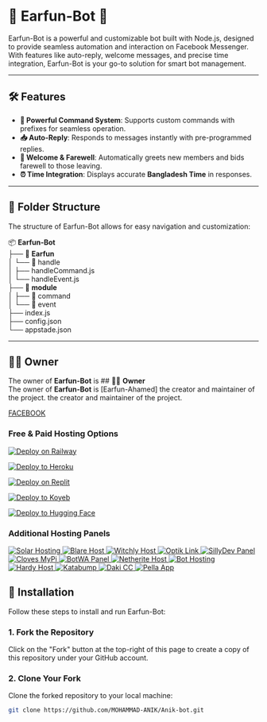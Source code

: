 # 🌟 **Earfun-Bot** 🌟

Earfun-Bot is a powerful and customizable bot built with Node.js, designed to provide seamless automation and interaction on Facebook Messenger. With features like auto-reply, welcome messages, and precise time integration, Earfun-Bot is your go-to solution for smart bot management.

---

## 🛠️ **Features**  
- **🚀 Powerful Command System**: Supports custom commands with prefixes for seamless operation.  
- **📥 Auto-Reply**: Responds to messages instantly with pre-programmed replies.  
- **👋 Welcome & Farewell**: Automatically greets new members and bids farewell to those leaving.  
- **⏰ Time Integration**: Displays accurate **Bangladesh Time** in responses.  

---

## 📂 **Folder Structure**  
The structure of Earfun-Bot allows for easy navigation and customization:

📦 **Earfun-Bot** <br> 
├── 📂 **Earfun**  <br>
│   └── 📂 handle  <br>
│        ├── handleCommand.js  <br>
│        └── handleEvent.js  <br>
├── 📂 **module**  <br>
│   ├── 📂 command  <br>
│   └── 📂 event  <br>
├── index.js  <br>
├── config.json  <br>
└── appstade.json<br>

---

## 👨‍💻 **Owner**  
The owner of **Earfun-Bot** is ## 👨‍💻 **Owner**  
The owner of **Earfun-Bot** is [Earfun-Ahamed]
the creator and maintainer of the project. the creator and maintainer of the project.

[FACEBOOK](https://www.facebook.com/share/14r1pxbSzn/)



### Free & Paid Hosting Options


[![Deploy on Railway](https://railway.app/button.svg)](https://railway.app/)

[![Deploy to Heroku](https://www.herokucdn.com/deploy/button.svg)](https://heroku.com/deploy?template=https://github.com/mruniquehacker/KnightBot-MD)

[![Deploy on Replit](https://repl.it/badge/github/quiec/whatsasena)](https://repl.it/github/mruniquehacker/KnightBot-MD)

[![Deploy to Koyeb](https://www.koyeb.com/static/images/deploy/button.svg)](https://app.koyeb.com/deploy?type=git&repository=github.com/mruniquehacker/KnightBot-MD&branch=main&name=knightbot)

[![Deploy to Hugging Face](https://img.shields.io/badge/%F0%9F%A4%97%20Deploy%20to-Hugging%20Face-blue)](https://huggingface.co/login?next=%2Fspaces%2Fwhatsapp-bot%2Fknightbot%3Fduplicate%3Dtrue)

### Additional Hosting Panels

<a href="https://account.solarhosting.cc/" target="_blank">
  <img src="https://img.shields.io/badge/Solar_Hosting-FF6B6B?style=for-the-badge&logo=server&logoColor=white" alt="Solar Hosting"/>
</a>

<a href="https://my.blare.host/" target="_blank">
  <img src="https://img.shields.io/badge/Blare_Host-4A90E2?style=for-the-badge&logo=server&logoColor=white" alt="Blare Host"/>
</a>

<a href="https://dash.witchly.host/" target="_blank">
  <img src="https://img.shields.io/badge/Witchly_Host-9B59B6?style=for-the-badge&logo=server&logoColor=white" alt="Witchly Host"/>
</a>

<a href="https://optiklink.com/" target="_blank">
  <img src="https://img.shields.io/badge/Optik_Link-2ECC71?style=for-the-badge&logo=server&logoColor=white" alt="Optik Link"/>
</a>

<a href="https://panel.sillydev.co.uk" target="_blank">
  <img src="https://img.shields.io/badge/SillyDev_Panel-E67E22?style=for-the-badge&logo=server&logoColor=white" alt="SillyDev Panel"/>
</a>

<a href="https://cloves.mypi.co/" target="_blank">
  <img src="https://img.shields.io/badge/Cloves_MyPi-3498DB?style=for-the-badge&logo=server&logoColor=white" alt="Cloves MyPi"/>
</a>

<a href="https://client.botwa.net/login" target="_blank">
  <img src="https://img.shields.io/badge/BotWA_Panel-27AE60?style=for-the-badge&logo=server&logoColor=white" alt="BotWA Panel"/>
</a>

<a href="https://netherite.io/" target="_blank">
  <img src="https://img.shields.io/badge/Netherite_Host-8E44AD?style=for-the-badge&logo=server&logoColor=white" alt="Netherite Host"/>
</a>

<a href="https://bot-hosting.net/" target="_blank">
  <img src="https://img.shields.io/badge/Bot_Hosting-E74C3C?style=for-the-badge&logo=server&logoColor=white" alt="Bot Hosting"/>
</a>

<a href="https://panel.hardy.host/auth/login" target="_blank">
  <img src="https://img.shields.io/badge/Hardy_Host-F1C40F?style=for-the-badge&logo=server&logoColor=black" alt="Hardy Host"/>
</a>

<a href="https://dashboard.katabump.com/auth/login" target="_blank">
  <img src="https://img.shields.io/badge/Katabump-D6B7D6?style=for-the-badge&logo=server&logoColor=black" alt="Katabump"/>
</a>

<a href="https://daki.cc" target="_blank">
  <img src="https://img.shields.io/badge/Daki_CC-34495E?style=for-the-badge&logo=server&logoColor=white" alt="Daki CC"/>
</a>

<a href="https://pella.app" target="_blank">
  <img src="https://img.shields.io/badge/Pella_App-16A085?style=for-the-badge&logo=server&logoColor=white" alt="Pella App"/>
</a>







## 🔧 **Installation**  
Follow these steps to install and run Earfun-Bot:

### 1. Fork the Repository  
Click on the "Fork" button at the top-right of this page to create a copy of this repository under your GitHub account.

### 2. Clone Your Fork  
Clone the forked repository to your local machine:

```bash
git clone https://github.com/MOHAMMAD-ANIK/Anik-bot.git










